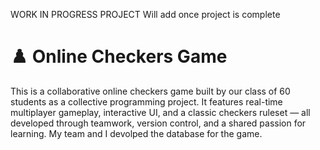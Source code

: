 WORK IN PROGRESS PROJECT Will add once project is complete

# ♟️ Online Checkers Game

This is a collaborative online checkers game built by our class of 60 students as a collective programming project. It features real-time multiplayer gameplay, interactive UI, and a classic checkers ruleset — all developed through teamwork, version control, and a shared passion for learning. My team and I devolped the database for the game.



